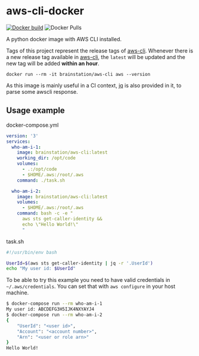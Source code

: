 # aws-cli-docker

[![Docker build](https://img.shields.io/docker/cloud/build/brainstation/aws-cli?label=build&logo=docker)](https://hub.docker.com/r/brainstation/aws-cli/builds)
![Docker Pulls](https://img.shields.io/docker/pulls/brainstation/aws-cli.svg?label=pulls&logo=docker)

A python docker image with AWS CLI installed.

Tags of this project represent the release tags of [aws-cli](https://github.com/aws/aws-cli). Whenever there is a new release tag available in [aws-cli](https://github.com/aws/aws-cli), the `latest` will be updated and the new tag will be added **within an hour**.

```shell
docker run --rm -it brainstation/aws-cli aws --version
```

As this image is mainly useful in a CI context, [jq](https://stedolan.github.io/jq/) is also provided in it, to parse some awscli response.

## Usage example

docker-compose.yml
```yml
version: '3'
services:
  who-am-i-1:
    image: brainstation/aws-cli:latest
    working_dir: /opt/code
    volumes:
      - .:/opt/code
      - $HOME/.aws:/root/.aws
    command: ./task.sh

  who-am-i-2:
    image: brainstation/aws-cli:latest
    volumes:
      - $HOME/.aws:/root/.aws
    command: bash -c -e "
      aws sts get-caller-identity &&
      echo \"Hello World!\"
      "
```

task.sh
```bash
#!/usr/bin/env bash

UserId=$(aws sts get-caller-identity | jq -r '.UserId')
echo "My user id: $UserId"
```

To be able to try this example you need to have valid credentials in `~/.aws/credentials`. You can set that with `aws configure` in your host machine.
```bash
$ docker-compose run --rm who-am-i-1
My user id: ABCDEFG3H5IJK4NXYAYJ4
$ docker-compose run --rm who-am-i-2
{
    "UserId": "<user id>",
    "Account": "<account number>",
    "Arn": "<user or role arn>"
}
Hello World!
```
